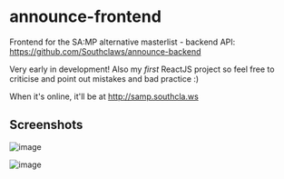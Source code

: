 # announce-frontend

Frontend for the SA:MP alternative masterlist - backend API: https://github.com/Southclaws/announce-backend

Very early in development! Also my *first* ReactJS project so feel free to criticise and point out mistakes and bad practice :)

When it's online, it'll be at http://samp.southcla.ws

## Screenshots

![image](https://user-images.githubusercontent.com/1636971/28946270-e1d956ea-78a1-11e7-9706-b6872c475195.png)

![image](https://user-images.githubusercontent.com/1636971/28946276-ea9e9c9a-78a1-11e7-80f2-3ae5446f55d7.png)
